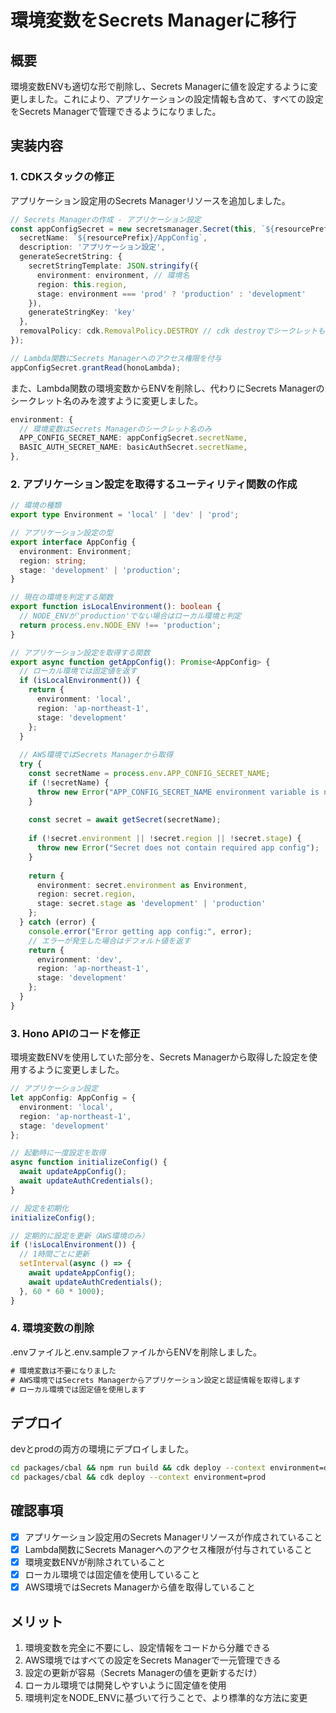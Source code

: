 # 環境変数をSecrets Managerに移行

## 概要

環境変数ENVも適切な形で削除し、Secrets Managerに値を設定するように変更しました。これにより、アプリケーションの設定情報も含めて、すべての設定をSecrets Managerで管理できるようになりました。

## 実装内容

### 1. CDKスタックの修正

アプリケーション設定用のSecrets Managerリソースを追加しました。

```typescript
// Secrets Managerの作成 - アプリケーション設定
const appConfigSecret = new secretsmanager.Secret(this, `${resourcePrefix}AppConfigSecret`, {
  secretName: `${resourcePrefix}/AppConfig`,
  description: 'アプリケーション設定',
  generateSecretString: {
    secretStringTemplate: JSON.stringify({
      environment: environment, // 環境名
      region: this.region,
      stage: environment === 'prod' ? 'production' : 'development'
    }),
    generateStringKey: 'key'
  },
  removalPolicy: cdk.RemovalPolicy.DESTROY // cdk destroyでシークレットも削除する
});

// Lambda関数にSecrets Managerへのアクセス権限を付与
appConfigSecret.grantRead(honoLambda);
```

また、Lambda関数の環境変数からENVを削除し、代わりにSecrets Managerのシークレット名のみを渡すように変更しました。

```typescript
environment: {
  // 環境変数はSecrets Managerのシークレット名のみ
  APP_CONFIG_SECRET_NAME: appConfigSecret.secretName,
  BASIC_AUTH_SECRET_NAME: basicAuthSecret.secretName,
},
```

### 2. アプリケーション設定を取得するユーティリティ関数の作成

```typescript
// 環境の種類
export type Environment = 'local' | 'dev' | 'prod';

// アプリケーション設定の型
export interface AppConfig {
  environment: Environment;
  region: string;
  stage: 'development' | 'production';
}

// 現在の環境を判定する関数
export function isLocalEnvironment(): boolean {
  // NODE_ENVが'production'でない場合はローカル環境と判定
  return process.env.NODE_ENV !== 'production';
}

// アプリケーション設定を取得する関数
export async function getAppConfig(): Promise<AppConfig> {
  // ローカル環境では固定値を返す
  if (isLocalEnvironment()) {
    return {
      environment: 'local',
      region: 'ap-northeast-1',
      stage: 'development'
    };
  }
  
  // AWS環境ではSecrets Managerから取得
  try {
    const secretName = process.env.APP_CONFIG_SECRET_NAME;
    if (!secretName) {
      throw new Error("APP_CONFIG_SECRET_NAME environment variable is not set");
    }
    
    const secret = await getSecret(secretName);
    
    if (!secret.environment || !secret.region || !secret.stage) {
      throw new Error("Secret does not contain required app config");
    }
    
    return {
      environment: secret.environment as Environment,
      region: secret.region,
      stage: secret.stage as 'development' | 'production'
    };
  } catch (error) {
    console.error("Error getting app config:", error);
    // エラーが発生した場合はデフォルト値を返す
    return {
      environment: 'dev',
      region: 'ap-northeast-1',
      stage: 'development'
    };
  }
}
```

### 3. Hono APIのコードを修正

環境変数ENVを使用していた部分を、Secrets Managerから取得した設定を使用するように変更しました。

```typescript
// アプリケーション設定
let appConfig: AppConfig = {
  environment: 'local',
  region: 'ap-northeast-1',
  stage: 'development'
};

// 起動時に一度設定を取得
async function initializeConfig() {
  await updateAppConfig();
  await updateAuthCredentials();
}

// 設定を初期化
initializeConfig();

// 定期的に設定を更新（AWS環境のみ）
if (!isLocalEnvironment()) {
  // 1時間ごとに更新
  setInterval(async () => {
    await updateAppConfig();
    await updateAuthCredentials();
  }, 60 * 60 * 1000);
}
```

### 4. 環境変数の削除

.envファイルと.env.sampleファイルからENVを削除しました。

```txt
# 環境変数は不要になりました
# AWS環境ではSecrets Managerからアプリケーション設定と認証情報を取得します
# ローカル環境では固定値を使用します
```

## デプロイ

devとprodの両方の環境にデプロイしました。

```bash
cd packages/cbal && npm run build && cdk deploy --context environment=dev
cd packages/cbal && cdk deploy --context environment=prod
```

## 確認事項

- [x] アプリケーション設定用のSecrets Managerリソースが作成されていること
- [x] Lambda関数にSecrets Managerへのアクセス権限が付与されていること
- [x] 環境変数ENVが削除されていること
- [x] ローカル環境では固定値を使用していること
- [x] AWS環境ではSecrets Managerから値を取得していること

## メリット

1. 環境変数を完全に不要にし、設定情報をコードから分離できる
2. AWS環境ではすべての設定をSecrets Managerで一元管理できる
3. 設定の更新が容易（Secrets Managerの値を更新するだけ）
4. ローカル環境では開発しやすいように固定値を使用
5. 環境判定をNODE_ENVに基づいて行うことで、より標準的な方法に変更
